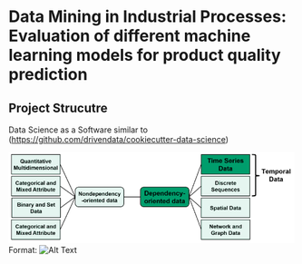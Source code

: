 # Data Mining in Industrial Processes: Evaluation of different machine learning models for product quality prediction

## Project Strucutre
Data Science as a Software similar to (https://github.com/drivendata/cookiecutter-data-science)

![GitHub Logo](/gfx/data_types.png)
Format: ![Alt Text](url)
